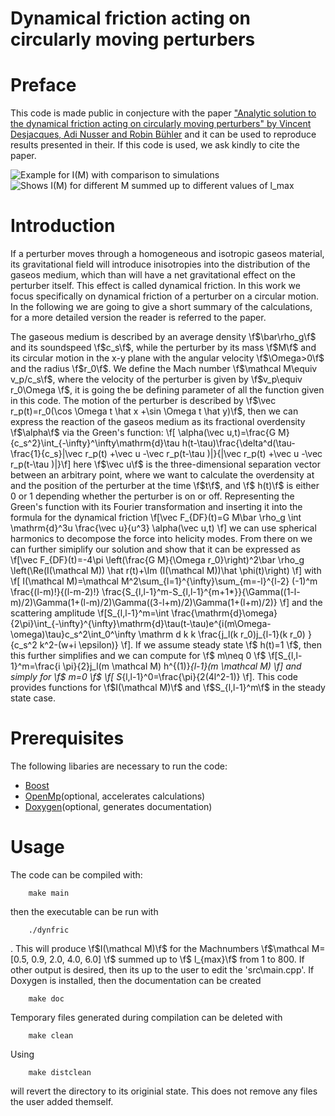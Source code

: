 Dynamical friction acting on circularly moving perturbers
===========================================================================

Preface
===========================================================================
This code is made public in conjecture with the paper 
["Analytic solution to the dynamical friction acting on circularly moving perturbers" by Vincent Desjacques, Adi Nusser and Robin Bühler](https://arxiv.org/abs/2111.07366) and it can be used to reproduce results presented in their. 
If this code is used, we ask kindly to cite the paper.

 ![Example for I(M) with comparison to simulations](IM.png)
 ![Shows I(M) for different M summed up to different values of l_max ](Convergence.png)

Introduction
===========================================================================
If a perturber moves through a homogeneous and isotropic gaseos material, its gravitational field will introduce inisotropies into the distribution of the gaseos medium, which than will have a net gravitational effect on the perturber
itself. This effect is called dynamical friction. In this work we focus specifically on dynamical friction of a perturber on a circular motion.
In the following we are going to give a short summary of the calculations, for a more detailed version the reader is referred to the paper.

The gaseous medium is described by an average density \f$\bar\rho_g\f$ and its soundspeed \f$c_s\f$, while the perturber by its mass \f$M\f$ and its circular motion in the x-y plane with the angular velocity \f$\Omega>0\f$ and the 
radius \f$r_0\f$. We define the Mach number \f$\mathcal M\equiv v_p/c_s\f$, where the velocity of the perturber is given by \f$v_p\equiv r_0\Omega \f$, it is going the be defining parameter of all the function given in this code. The motion of the perturber is described by \f$\vec r_p(t)=r_0(\cos \Omega t \hat x +\sin \Omega t \hat y)\f$, then we can express the reaction of the gaseos medium as its fractional overdensity \f$\alpha\f$ via the Green's function:
\f[ \alpha(\vec u,t)=\frac{G M}{c_s^2}\int_{-\infty}^\infty\mathrm{d}\tau h(t-\tau)\frac{\delta^d(\tau-\frac{1}{c_s}|\vec r_p(t) +\vec u -\vec r_p(t-\tau )|}{|\vec r_p(t) +\vec u -\vec r_p(t-\tau )|}\f]
here \f$\vec u\f$ is the three-dimensional separation vector between an arbitrary point, where we want to calculate the overdensity at and the position of the perturber at the time \f$t\f$, and \f$ h(t)\f$ is either 0 or 1 depending whether the perturber is on or off. Representing the Green's function with its Fourier transformation and inserting it into the formula for the dynamical friction
\f[\vec F_{DF}(t)=G M\bar \rho_g \int \mathrm{d}^3u \frac{\vec u}{u^3} \alpha(\vec u,t) \f]
we can use spherical harmonics to decompose the force into helicity modes. From there on we can further simiplify our solution and show that it can be expressed as
\f[\vec F_{DF}(t)=-4\pi \left(\frac{G M}{\Omega r_0}\right)^2\bar \rho_g \left(\Re(I(\mathcal M)) \hat r(t)+\Im (I(\mathcal M))\hat \phi(t)\right) \f]
with
\f[ I(\mathcal M)=\mathcal M^2\sum_{l=1}^{\infty}\sum_{m=-l}^{l-2} (-1)^m \frac{(l-m)!}{(l-m-2)!} \frac{S_{l,l-1}^m-S_{l,l-1}^{m+1*}}{\Gamma((1-l-m)/2)\Gamma(1+(l-m)/2)\Gamma((3-l+m)/2)\Gamma(1+(l+m)/2)} \f]
and the scattering amplitude
\f[S_{l,l-1}^m=\int \frac{\mathrm{d}\omega}{2\pi}\int_{-\infty}^{\infty}\mathrm{d}\tau(t-\tau)e^{i(m\Omega-\omega)\tau}c_s^2\int_0^\infty \mathrm d k k \frac{j_l(k r_0)j_{l-1}(k r_0) }{c_s^2 k^2-(w+i \epsilon)} \f].
If we assume steady state \f$ h(t)=1 \f$, then this further simplifies and we can compute for \f$ m\neq 0 \f$
\f[S_{l,l-1}^m=\frac{i \pi}{2}j_l(m \mathcal M) h^{(1)}_{l-1}(m \mathcal M) \f]
and simply for \f$ m=0 \f$
\f[ S_{l,l-1}^0=\frac{\pi}{2(4l^2-1)} \f].
This code provides functions for \f$I(\mathcal M)\f$ and \f$S_{l,l-1}^m\f$ in the steady state case.

Prerequisites
===========================================================================
The following libaries are necessary to run the code:
- [Boost](https://www.boost.org/)
- [OpenMp](https://www.openmp.org/)(optional, accelerates calculations)
- [Doxygen](https://www.doxygen.nl/index.html)(optional, generates documentation)

Usage
===========================================================================
The code can be compiled with:
```console
    make main
```    
then the executable can be run with
```shell
    ./dynfric
```
. This will produce \f$I(\mathcal M)\f$ for the Machnumbers \f$\mathcal M=[0.5, 0.9, 2.0, 4.0, 6.0] \f$ summed up to \f$ l_{max}\f$ from 1 to 800. If other output is desired, then its up to the user to edit the 'src\main.cpp'.
If Doxygen is installed, then the documentation can be created
```shell
    make doc
```
Temporary files generated during compilation can be deleted with
```shell
    make clean
```
Using
```shell
    make distclean
```
will revert the directory to its originial state. This does not remove any files the user added themself.
